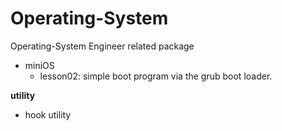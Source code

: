 # Operating-System
Operating-System Engineer related package
* miniOS
	* lesson02: simple boot program via the grub boot loader.

**utility**
* hook utility

